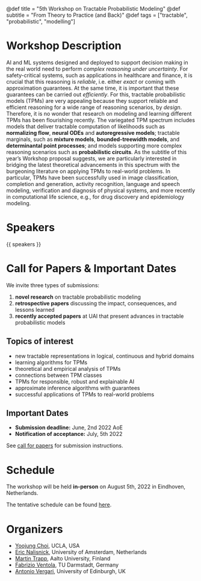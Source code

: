 @def title = "5th Workshop on Tractable Probabilistic Modeling"
@def subtitle = "From Theory to Practice (and Back)"
@def tags = ["tractable", "probabilistic", "modelling"]

# Workshop Description
AI and ML systems designed and deployed to support decision making in the real world need to perform _complex reasoning under uncertainty_. For safety-critical systems, such as applications in healthcare and finance, it is crucial that this reasoning is *reliable*, i.e. either _exact_ or coming with approximation guarantees. At the same time, it is important that these guarantees can be carried out *efficiently*. For this, tractable probabilistic models (TPMs) are very appealing because they support reliable and efficient reasoning for a wide range of reasoning scenarios, by _design_. Therefore, it is no wonder that research on modeling and learning different TPMs has been flourishing recently. The variegated TPM spectrum includes models that deliver tractable computation of likelihoods such as **normalizing flow**, **neural ODEs** and **autoregressive models**; tractable marginals, such as **mixture models**, **bounded-treewidth models**, and **determinantal point processes**; and models supporting more complex reasoning scenarios such as **probabilistic circuits**. As the subtitle of this year’s Workshop proposal suggests, we are particularly interested in bridging the latest theoretical advancements in this spectrum with the burgeoning literature on applying TPMs to real-world problems.  In particular, TPMs have been successfully used in image classification, completion and generation, activity recognition, language and speech modeling, verification and diagnosis of physical systems, and more recently in computational life science, e.g., for drug discovery and epidemiology modeling.

# Speakers
{{ speakers }} 

# Call for Papers & Important Dates

We invite three types of submissions:

1) **novel research** on tractable probabilistic modeling 
2) **retrospective papers** discussing the impact, consequences, and lessons learned
3) **recently accepted papers** at UAI that present advances in tractable probabilistic models

## Topics of interest

* new tractable representations in logical, continuous and hybrid domains
* learning algorithms for TPMs
* theoretical and empirical analysis of TPMs
* connections between TPM classes
* TPMs for responsible, robust and explainable AI
* approximate inference algorithms with guarantees
* successful applications of TPMs to real-world problems

## Important Dates
* **Submission deadline:** June, 2nd 2022 AoE
* **Notification of acceptance:** July, 5th 2022

See [call for papers](/cfp/) for submission instructions.

# Schedule
The workshop will be held **in-person** on August 5th, 2022 in Eindhoven, Netherlands.

The tentative schedule can be found [here](/schedule/).

# Organizers 

* [Yoojung Choi](https://web.cs.ucla.edu/~yjchoi/), UCLA, USA
* [Eric Nalisnick](https://enalisnick.github.io/), University of Amsterdam, Netherlands
* [Martin Trapp](https://trappmartin.github.io/), Aalto University, Finland
* [Fabrizio Ventola](https://www.aiml.informatik.tu-darmstadt.de/people/fventola/), TU Darmstadt, Germany
* [Antonio Vergari](nolovedeeplearning.com), University of Edinburgh, UK
